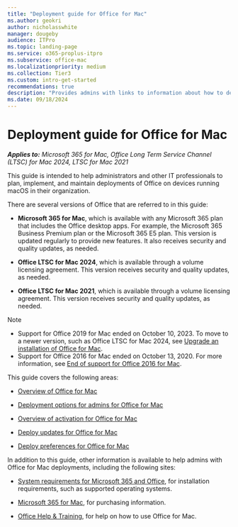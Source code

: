 ```yaml
---
title: "Deployment guide for Office for Mac"
ms.author: geokri
author: nicholasswhite
manager: dougeby
audience: ITPro
ms.topic: landing-page
ms.service: o365-proplus-itpro
ms.subservice: office-mac
ms.localizationpriority: medium
ms.collection: Tier3
ms.custom: intro-get-started
recommendations: true
description: "Provides admins with links to information about how to deploy Office for Mac to users in their organization"
ms.date: 09/18/2024
---
```


# Deployment guide for Office for Mac

***Applies to:*** *Microsoft 365 for Mac, Office Long Term Service Channel (LTSC) for Mac 2024, LTSC for Mac 2021*

This guide is intended to help administrators and other IT professionals to plan, implement, and maintain deployments of Office on devices running macOS in their organization.

There are several versions of Office that are referred to in this guide:
- **Microsoft 365 for Mac**, which is available with any Microsoft 365 plan that includes the Office desktop apps. For example, the Microsoft 365 Business Premium plan or the Microsoft 365 E5 plan. This version is updated regularly to provide new features. It also receives security and quality updates, as needed.

- **Office LTSC for Mac 2024**, which is available through a volume licensing agreement. This version receives security and quality updates, as needed.

- **Office LTSC for Mac 2021**, which is available through a volume licensing agreement. This version receives security and quality updates, as needed.

> [!NOTE]
> - Support for Office 2019 for Mac ended on October 10, 2023. To move to a newer version, such as Office LTSC for Mac 2024, see [Upgrade an installation of Office for Mac](deployment-options-for-office-for-mac.md#upgrade-an-installation-of-office-for-mac).
> - Support for Office 2016 for Mac ended on October 13, 2020. For more information, see [End of support for Office 2016 for Mac](https://support.microsoft.com/office/e944a907-bbc8-4be5-918d-a514068d0056).

This guide covers the following areas:
  
- [Overview of Office for Mac](overview.md)

- [Deployment options for admins for Office for Mac](deployment-options-for-office-for-mac.md)

- [Overview of activation for Office for Mac](overview-of-activation-for-office-for-mac.md)

- [Deploy updates for Office for Mac](deploy-updates-for-office-for-mac.md)

- [Deploy preferences for Office for Mac](deploy-preferences-for-office-for-mac.md)

In addition to this guide, other information is available to help admins with Office for Mac deployments, including the following sites:
  
- [System requirements for Microsoft 365 and Office](https://www.microsoft.com/microsoft-365/microsoft-365-and-office-resources), for installation requirements, such as supported operating systems.

- [Microsoft 365 for Mac](https://www.microsoft.com/microsoft-365/mac/microsoft-365-for-mac), for purchasing information.

- [Office Help & Training](https://support.microsoft.com/office), for help on how to use Office for Mac.
